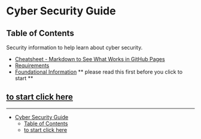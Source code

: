 <link rel="stylesheet" href="https://novaxiophi.github.io/securityplusTraining.githubpages.io/styles.css">



# Cyber Security Guide

## Table of Contents
Security information to help learn about cyber security.

- [Cheatsheet - Markdown to See What Works in GitHub Pages](CheatsheetMarkdown.md)
- [Requirements](SecurityPlus/requirements.md)
- [Foundational Information](SecurityPlus/foundation.md) ** please read this first before you click to start **

## [to start click here ](SecurityPlus/IntroductionToCyberSecurity.md)

---

- [Cyber Security Guide](#cyber-security-guide)
  - [Table of Contents](#table-of-contents)
  - [to start click here ](#to-start-click-here-)
<!-- //Todo
update wedsite to look better give it a navigation menu and a nice landing page
 -->